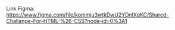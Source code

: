 Link Figma: https://www.figma.com/file/kommju3wtkDwU2YDnIXqKC/Shared-Challange-For-HTML-%26-CSS?node-id=0%3A1

